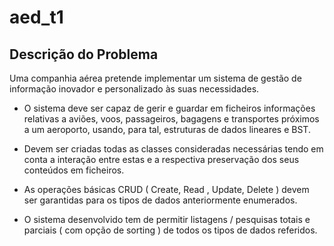 # aed_t1

## Descrição do Problema

Uma companhia aérea pretende implementar um sistema de gestão de informação inovador e
personalizado às suas necessidades.

- O sistema deve ser capaz de gerir e guardar em ficheiros informações relativas a aviões, voos,
passageiros, bagagens e transportes próximos a um aeroporto, usando, para tal, estruturas de
dados lineares e BST.

- Devem ser criadas todas as classes consideradas necessárias tendo em conta a interação entre
estas e a respectiva preservação dos seus conteúdos em ficheiros.

- As operações básicas CRUD ( Create, Read , Update, Delete ) devem ser garantidas para os tipos
de dados anteriormente enumerados.

- O sistema desenvolvido tem de permitir listagens / pesquisas totais e parciais ( com opção de
sorting ) de todos os tipos de dados referidos.
